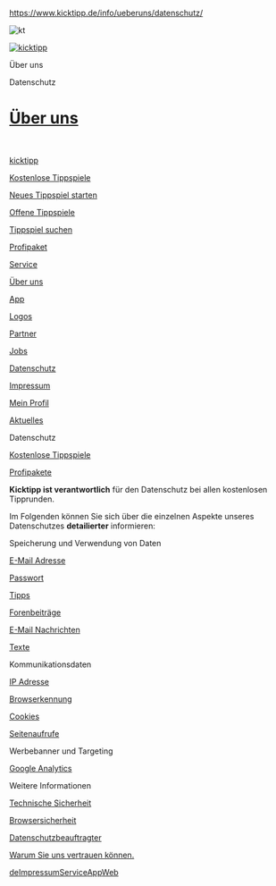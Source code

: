 https://www.kicktipp.de/info/ueberuns/datenschutz/

<a href="/info/profil/login" class="navtoggle"><span class="kicktipp-icon-login"></span></a>

![kt](/assets/img/jar_cb119476475/assets/img/logos/logo-mobil-kurz-white.png)

<a href="/" id="logowrapper"><img src="/assets/img/jar_cb1392314098/assets/img/logos/kicktipp-logo-white-320x120.png" alt="kicktipp" /></a>

Über uns

Datenschutz

[Über uns]()
============

 

<a href="/" class="navback">kicktipp</a>

[Kostenlose Tippspiele](/)

[Neues Tippspiel starten](/info/tippspiel/anlegen)

[Offene Tippspiele](/info/tippspiel/offen)

[Tippspiel suchen](/info/tippspiel/suchen)

[Profipaket](/info/profipaket/)

[Service](/info/service/hilfe/)

[Über uns](/info/ueberuns/)

[App](/info/ueberuns/app)

[Logos](/info/ueberuns/logos)

[Partner](/info/ueberuns/partner)

[Jobs](/info/ueberuns/jobs)

[Datenschutz](/info/ueberuns/datenschutz/)

[Impressum](/info/ueberuns/impressum)

[Mein Profil](/info/profil/)

[Aktuelles](/info/aktuelles/)

Datenschutz

[Kostenlose Tippspiele](/info/ueberuns/datenschutz/)

[Profipakete](/info/ueberuns/datenschutz/profipaket)

**Kicktipp ist verantwortlich** für den Datenschutz bei allen kostenlosen Tipprunden.

Im Folgenden können Sie sich über die einzelnen Aspekte unseres Datenschutzes **detailierter** informieren:

Speicherung und Verwendung von Daten

[E-Mail Adresse](/info/ueberuns/datenschutz/emailadresse)

[Passwort](/info/ueberuns/datenschutz/passwort)

[Tipps](/info/ueberuns/datenschutz/tipps)

[Forenbeiträge](/info/ueberuns/datenschutz/forumsbeitrag)

[E-Mail Nachrichten](/info/ueberuns/datenschutz/emails)

[Texte](/info/ueberuns/datenschutz/texte)

Kommunikationsdaten

[IP Adresse](/info/ueberuns/datenschutz/ipadresse)

[Browserkennung](/info/ueberuns/datenschutz/browserkennung)

[Cookies](/info/ueberuns/datenschutz/cookies)

[Seitenaufrufe](/info/ueberuns/datenschutz/seitenaufrufe)

Werbebanner und Targeting

[Google Analytics](/info/ueberuns/datenschutz/analytics)

Weitere Informationen

[Technische Sicherheit](/info/ueberuns/datenschutz/technische-sicherheit)

[Browsersicherheit](/info/ueberuns/datenschutz/browsersicherheit)

[Datenschutzbeauftragter](/info/ueberuns/datenschutz/datenschutzbeauftragter)

[Warum Sie uns vertrauen können.](/info/ueberuns/datenschutz/vertrauen)

<span class="left">[<span>de</span>](/info/profil/i18nauswahl)</span><span class="left">[Impressum](/info/ueberuns/impressum)</span><span class="left">[Service](/info/service/hilfe/)</span><span class="left">[App](/info/ueberuns/app)</span><span class="left">[Web](https://www.kicktipp.de/?desktop=1)</span><span class="left social">[<span class="kicktipp-icon-facebook"></span>](https://www.facebook.com/kicktipp/ "facebook")</span><span class="left social">[<span class="kicktipp-icon-twitter"></span>](https://twitter.com/kicktipp/ "twitter")</span>

 


